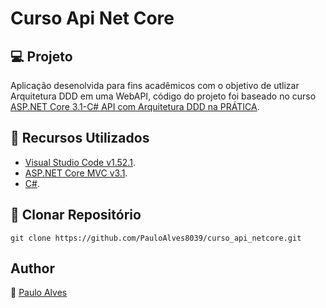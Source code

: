 # Curso Api Net Core

## :computer: Projeto

Aplicação desenolvida para fins acadêmicos com o objetivo de utlizar Arquitetura DDD em uma WebAPI, código do projeto foi baseado no curso [ASP.NET Core 3.1-C# API com Arquitetura DDD na PRÁTICA](https://www.udemy.com/course/aspnet-core-22-c-api-com-arquitetura-ddd-na-pratica/).

## :wrench: Recursos Utilizados

- [Visual Studio Code v1.52.1](https://code.visualstudio.com/).
- [ASP.NET Core MVC v3.1](https://dotnet.microsoft.com/download/dotnet-core/3.1).
- [C#](https://docs.microsoft.com/pt-br/dotnet/csharp/getting-started/).

## :floppy_disk: Clonar Repositório

`git clone https://github.com/PauloAlves8039/curso_api_netcore.git`

## Author

:boy: [Paulo Alves](https://github.com/PauloAlves8039)
